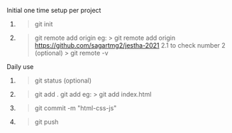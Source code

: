 Initial one time setup per project

1. > git init
2. > git remote add origin <gitrepourl>
    eg: > git remote add origin https://github.com/sagartmg2/jestha-2021
    2.1 to check number 2 (optional)
        > git remote -v


Daily use
1. > git status (optional)
2. > git add . 
   > git add <fileName>
    eg: > git add index.html
3. > git commit -m "html-css-js"
4. > git push

